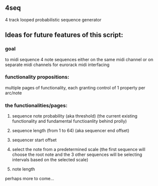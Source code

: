 ## 4seq
4 track looped probabilistic sequence generator
 
## Ideas for future features of this script:

### goal
to midi sequence 4 note sequences either on the same midi channel or on separate midi channels for eurorack midi interfacing

### functionality propositions:
multiple pages of functionality, each granting control of 1 property per arc/note

### the functionalities/pages:
1. sequence note probability (aka threshold) (the current  existing functionality and fundamental functioanlity behind prolly)

2. sequence length (from 1 to 64) (aka sequencer end offset)

3. sequencer start offset

4. select the note from a predetermined scale (the first sequence will choose the root note and the 3 other sequences will be selecting intervals based on the selected scale)

5. note length


perhaps more to come...
